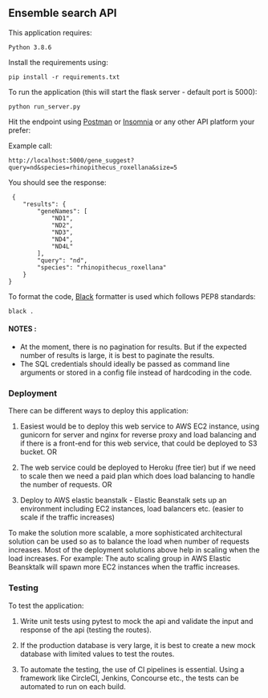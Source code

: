 ## Ensemble search API

This application requires:

    Python 3.8.6

Install the requirements using:

```
pip install -r requirements.txt
```

To run the application (this will start the flask server - default port is 5000):

```
python run_server.py
```

Hit the endpoint using [Postman](https://www.postman.com/) or [Insomnia](https://insomnia.rest/) 
or any other API platform your prefer:

Example call:

```
http://localhost:5000/gene_suggest?query=nd&species=rhinopithecus_roxellana&size=5
```

You should see the response:

```
 {
    "results": {
        "geneNames": [
            "ND1",
            "ND2",
            "ND3",
            "ND4",
            "ND4L"
        ],
        "query": "nd",
        "species": "rhinopithecus_roxellana"
    }
}
```

To format the code, [Black](https://github.com/psf/black) formatter is used which follows PEP8 standards:

```
black .
```
#### NOTES : 
- At the moment, there is no pagination for results. But if the expected number of results is large,
it is best to paginate the results.
- The SQL credentials should ideally be passed as command line arguments or stored in a config file instead of hardcoding in the code.

### Deployment

There can be different ways to deploy this application:
1. Easiest would be to deploy this web service to AWS EC2 instance, using gunicorn for server and nginx for reverse proxy and load balancing and if there is a front-end for this web service,
that could be deployed to S3 bucket.
OR
2. The web service could be deployed to Heroku (free tier) but if we need to scale then we need a paid plan which does load balancing
to handle the number of requests. OR

3. Deploy to AWS elastic beanstalk - Elastic Beanstalk sets up an environment including 
EC2 instances, load balancers etc. (easier to scale if the traffic increases)

To make the solution more scalable, a more sophisticated architectural solution can be used so as to balance the load when number of requests increases.
Most of the deployment solutions above help in scaling when the load increases. For example: The auto 
scaling group in AWS Elastic Beansktalk will spawn more EC2 instances when the traffic increases.


### Testing

To test the application:

1. Write unit tests using pytest to mock the api and validate
 the input and response of the api (testing the routes).
 
2. If the production database is very large, it is best to create a new mock database with limited values to test the routes.

3. To automate the testing, the use of CI pipelines is essential. Using a framework like CircleCI, Jenkins, Concourse etc., the tests can be automated to run on each build.